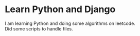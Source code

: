 # Learn Python and Django
I am learning Python and doing some algorithms on leetcode.  
Did some scripts to handle files.
